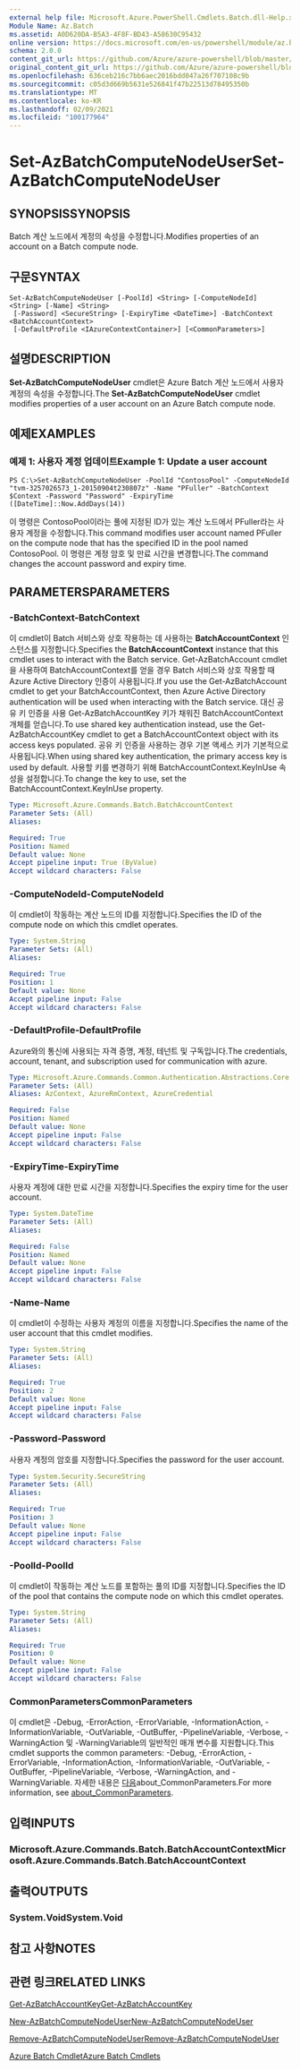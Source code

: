 ```yaml
---
external help file: Microsoft.Azure.PowerShell.Cmdlets.Batch.dll-Help.xml
Module Name: Az.Batch
ms.assetid: A0D620DA-B5A3-4F8F-BD43-A58630C95432
online version: https://docs.microsoft.com/en-us/powershell/module/az.batch/set-azbatchcomputenodeuser
schema: 2.0.0
content_git_url: https://github.com/Azure/azure-powershell/blob/master/src/Batch/Batch/help/Set-AzBatchComputeNodeUser.md
original_content_git_url: https://github.com/Azure/azure-powershell/blob/master/src/Batch/Batch/help/Set-AzBatchComputeNodeUser.md
ms.openlocfilehash: 636ceb216c7bb6aec2016bdd047a26f707108c9b
ms.sourcegitcommit: c05d3d669b5631e526841f47b22513d78495350b
ms.translationtype: MT
ms.contentlocale: ko-KR
ms.lasthandoff: 02/09/2021
ms.locfileid: "100177964"
---
```

# <span data-ttu-id="a1fc8-101">Set-AzBatchComputeNodeUser</span><span class="sxs-lookup"><span data-stu-id="a1fc8-101">Set-AzBatchComputeNodeUser</span></span>

## <span data-ttu-id="a1fc8-102">SYNOPSIS</span><span class="sxs-lookup"><span data-stu-id="a1fc8-102">SYNOPSIS</span></span>
<span data-ttu-id="a1fc8-103">Batch 계산 노드에서 계정의 속성을 수정합니다.</span><span class="sxs-lookup"><span data-stu-id="a1fc8-103">Modifies properties of an account on a Batch compute node.</span></span>

## <span data-ttu-id="a1fc8-104">구문</span><span class="sxs-lookup"><span data-stu-id="a1fc8-104">SYNTAX</span></span>

```
Set-AzBatchComputeNodeUser [-PoolId] <String> [-ComputeNodeId] <String> [-Name] <String>
 [-Password] <SecureString> [-ExpiryTime <DateTime>] -BatchContext <BatchAccountContext>
 [-DefaultProfile <IAzureContextContainer>] [<CommonParameters>]
```

## <span data-ttu-id="a1fc8-105">설명</span><span class="sxs-lookup"><span data-stu-id="a1fc8-105">DESCRIPTION</span></span>
<span data-ttu-id="a1fc8-106">**Set-AzBatchComputeNodeUser** cmdlet은 Azure Batch 계산 노드에서 사용자 계정의 속성을 수정합니다.</span><span class="sxs-lookup"><span data-stu-id="a1fc8-106">The **Set-AzBatchComputeNodeUser** cmdlet modifies properties of a user account on an Azure Batch compute node.</span></span>

## <span data-ttu-id="a1fc8-107">예제</span><span class="sxs-lookup"><span data-stu-id="a1fc8-107">EXAMPLES</span></span>

### <span data-ttu-id="a1fc8-108">예제 1: 사용자 계정 업데이트</span><span class="sxs-lookup"><span data-stu-id="a1fc8-108">Example 1: Update a user account</span></span>
```
PS C:\>Set-AzBatchComputeNodeUser -PoolId "ContosoPool" -ComputeNodeId "tvm-3257026573_1-20150904t230807z" -Name "PFuller" -BatchContext $Context -Password "Password" -ExpiryTime ([DateTime]::Now.AddDays(14))
```

<span data-ttu-id="a1fc8-109">이 명령은 ContosoPool이라는 풀에 지정된 ID가 있는 계산 노드에서 PFuller라는 사용자 계정을 수정합니다.</span><span class="sxs-lookup"><span data-stu-id="a1fc8-109">This command modifies user account named PFuller on the compute node that has the specified ID in the pool named ContosoPool.</span></span>
<span data-ttu-id="a1fc8-110">이 명령은 계정 암호 및 만료 시간을 변경합니다.</span><span class="sxs-lookup"><span data-stu-id="a1fc8-110">The command changes the account password and expiry time.</span></span>

## <span data-ttu-id="a1fc8-111">PARAMETERS</span><span class="sxs-lookup"><span data-stu-id="a1fc8-111">PARAMETERS</span></span>

### <span data-ttu-id="a1fc8-112">-BatchContext</span><span class="sxs-lookup"><span data-stu-id="a1fc8-112">-BatchContext</span></span>
<span data-ttu-id="a1fc8-113">이 cmdlet이 Batch 서비스와 상호 작용하는 데 사용하는 **BatchAccountContext** 인스턴스를 지정합니다.</span><span class="sxs-lookup"><span data-stu-id="a1fc8-113">Specifies the **BatchAccountContext** instance that this cmdlet uses to interact with the Batch service.</span></span>
<span data-ttu-id="a1fc8-114">Get-AzBatchAccount cmdlet을 사용하여 BatchAccountContext를 얻을 경우 Batch 서비스와 상호 작용할 때 Azure Active Directory 인증이 사용됩니다.</span><span class="sxs-lookup"><span data-stu-id="a1fc8-114">If you use the Get-AzBatchAccount cmdlet to get your BatchAccountContext, then Azure Active Directory authentication will be used when interacting with the Batch service.</span></span> <span data-ttu-id="a1fc8-115">대신 공유 키 인증을 사용 Get-AzBatchAccountKey 키가 채워진 BatchAccountContext 개체를 얻습니다.</span><span class="sxs-lookup"><span data-stu-id="a1fc8-115">To use shared key authentication instead, use the Get-AzBatchAccountKey cmdlet to get a BatchAccountContext object with its access keys populated.</span></span> <span data-ttu-id="a1fc8-116">공유 키 인증을 사용하는 경우 기본 액세스 키가 기본적으로 사용됩니다.</span><span class="sxs-lookup"><span data-stu-id="a1fc8-116">When using shared key authentication, the primary access key is used by default.</span></span> <span data-ttu-id="a1fc8-117">사용할 키를 변경하기 위해 BatchAccountContext.KeyInUse 속성을 설정합니다.</span><span class="sxs-lookup"><span data-stu-id="a1fc8-117">To change the key to use, set the BatchAccountContext.KeyInUse property.</span></span>

```yaml
Type: Microsoft.Azure.Commands.Batch.BatchAccountContext
Parameter Sets: (All)
Aliases:

Required: True
Position: Named
Default value: None
Accept pipeline input: True (ByValue)
Accept wildcard characters: False
```

### <span data-ttu-id="a1fc8-118">-ComputeNodeId</span><span class="sxs-lookup"><span data-stu-id="a1fc8-118">-ComputeNodeId</span></span>
<span data-ttu-id="a1fc8-119">이 cmdlet이 작동하는 계산 노드의 ID를 지정합니다.</span><span class="sxs-lookup"><span data-stu-id="a1fc8-119">Specifies the ID of the compute node on which this cmdlet operates.</span></span>

```yaml
Type: System.String
Parameter Sets: (All)
Aliases:

Required: True
Position: 1
Default value: None
Accept pipeline input: False
Accept wildcard characters: False
```

### <span data-ttu-id="a1fc8-120">-DefaultProfile</span><span class="sxs-lookup"><span data-stu-id="a1fc8-120">-DefaultProfile</span></span>
<span data-ttu-id="a1fc8-121">Azure와의 통신에 사용되는 자격 증명, 계정, 테넌트 및 구독입니다.</span><span class="sxs-lookup"><span data-stu-id="a1fc8-121">The credentials, account, tenant, and subscription used for communication with azure.</span></span>

```yaml
Type: Microsoft.Azure.Commands.Common.Authentication.Abstractions.Core.IAzureContextContainer
Parameter Sets: (All)
Aliases: AzContext, AzureRmContext, AzureCredential

Required: False
Position: Named
Default value: None
Accept pipeline input: False
Accept wildcard characters: False
```

### <span data-ttu-id="a1fc8-122">-ExpiryTime</span><span class="sxs-lookup"><span data-stu-id="a1fc8-122">-ExpiryTime</span></span>
<span data-ttu-id="a1fc8-123">사용자 계정에 대한 만료 시간을 지정합니다.</span><span class="sxs-lookup"><span data-stu-id="a1fc8-123">Specifies the expiry time for the user account.</span></span>

```yaml
Type: System.DateTime
Parameter Sets: (All)
Aliases:

Required: False
Position: Named
Default value: None
Accept pipeline input: False
Accept wildcard characters: False
```

### <span data-ttu-id="a1fc8-124">-Name</span><span class="sxs-lookup"><span data-stu-id="a1fc8-124">-Name</span></span>
<span data-ttu-id="a1fc8-125">이 cmdlet이 수정하는 사용자 계정의 이름을 지정합니다.</span><span class="sxs-lookup"><span data-stu-id="a1fc8-125">Specifies the name of the user account that this cmdlet modifies.</span></span>

```yaml
Type: System.String
Parameter Sets: (All)
Aliases:

Required: True
Position: 2
Default value: None
Accept pipeline input: False
Accept wildcard characters: False
```

### <span data-ttu-id="a1fc8-126">-Password</span><span class="sxs-lookup"><span data-stu-id="a1fc8-126">-Password</span></span>
<span data-ttu-id="a1fc8-127">사용자 계정의 암호를 지정합니다.</span><span class="sxs-lookup"><span data-stu-id="a1fc8-127">Specifies the password for the user account.</span></span>

```yaml
Type: System.Security.SecureString
Parameter Sets: (All)
Aliases:

Required: True
Position: 3
Default value: None
Accept pipeline input: False
Accept wildcard characters: False
```

### <span data-ttu-id="a1fc8-128">-PoolId</span><span class="sxs-lookup"><span data-stu-id="a1fc8-128">-PoolId</span></span>
<span data-ttu-id="a1fc8-129">이 cmdlet이 작동하는 계산 노드를 포함하는 풀의 ID를 지정합니다.</span><span class="sxs-lookup"><span data-stu-id="a1fc8-129">Specifies the ID of the pool that contains the compute node on which this cmdlet operates.</span></span>

```yaml
Type: System.String
Parameter Sets: (All)
Aliases:

Required: True
Position: 0
Default value: None
Accept pipeline input: False
Accept wildcard characters: False
```

### <span data-ttu-id="a1fc8-130">CommonParameters</span><span class="sxs-lookup"><span data-stu-id="a1fc8-130">CommonParameters</span></span>
<span data-ttu-id="a1fc8-131">이 cmdlet은 -Debug, -ErrorAction, -ErrorVariable, -InformationAction, -InformationVariable, -OutVariable, -OutBuffer, -PipelineVariable, -Verbose, -WarningAction 및 -WarningVariable의 일반적인 매개 변수를 지원합니다.</span><span class="sxs-lookup"><span data-stu-id="a1fc8-131">This cmdlet supports the common parameters: -Debug, -ErrorAction, -ErrorVariable, -InformationAction, -InformationVariable, -OutVariable, -OutBuffer, -PipelineVariable, -Verbose, -WarningAction, and -WarningVariable.</span></span> <span data-ttu-id="a1fc8-132">자세한 내용은 [다음](http://go.microsoft.com/fwlink/?LinkID=113216)about_CommonParameters.</span><span class="sxs-lookup"><span data-stu-id="a1fc8-132">For more information, see [about_CommonParameters](http://go.microsoft.com/fwlink/?LinkID=113216).</span></span>

## <span data-ttu-id="a1fc8-133">입력</span><span class="sxs-lookup"><span data-stu-id="a1fc8-133">INPUTS</span></span>

### <span data-ttu-id="a1fc8-134">Microsoft.Azure.Commands.Batch.BatchAccountContext</span><span class="sxs-lookup"><span data-stu-id="a1fc8-134">Microsoft.Azure.Commands.Batch.BatchAccountContext</span></span>

## <span data-ttu-id="a1fc8-135">출력</span><span class="sxs-lookup"><span data-stu-id="a1fc8-135">OUTPUTS</span></span>

### <span data-ttu-id="a1fc8-136">System.Void</span><span class="sxs-lookup"><span data-stu-id="a1fc8-136">System.Void</span></span>

## <span data-ttu-id="a1fc8-137">참고 사항</span><span class="sxs-lookup"><span data-stu-id="a1fc8-137">NOTES</span></span>

## <span data-ttu-id="a1fc8-138">관련 링크</span><span class="sxs-lookup"><span data-stu-id="a1fc8-138">RELATED LINKS</span></span>

[<span data-ttu-id="a1fc8-139">Get-AzBatchAccountKey</span><span class="sxs-lookup"><span data-stu-id="a1fc8-139">Get-AzBatchAccountKey</span></span>](./Get-AzBatchAccountKey.md)

[<span data-ttu-id="a1fc8-140">New-AzBatchComputeNodeUser</span><span class="sxs-lookup"><span data-stu-id="a1fc8-140">New-AzBatchComputeNodeUser</span></span>](./New-AzBatchComputeNodeUser.md)

[<span data-ttu-id="a1fc8-141">Remove-AzBatchComputeNodeUser</span><span class="sxs-lookup"><span data-stu-id="a1fc8-141">Remove-AzBatchComputeNodeUser</span></span>](./Remove-AzBatchComputeNodeUser.md)

[<span data-ttu-id="a1fc8-142">Azure Batch Cmdlet</span><span class="sxs-lookup"><span data-stu-id="a1fc8-142">Azure Batch Cmdlets</span></span>](/powershell/module/Az.Batch/)
